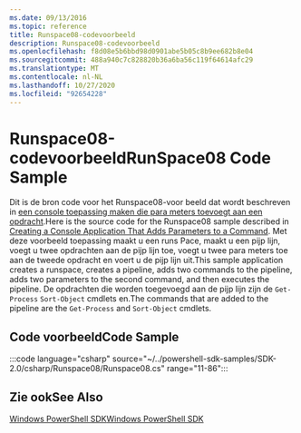 ```yaml
---
ms.date: 09/13/2016
ms.topic: reference
title: Runspace08-codevoorbeeld
description: Runspace08-codevoorbeeld
ms.openlocfilehash: f8d08e5b6bbd98d0901abe5b05c8b9ee682b8e04
ms.sourcegitcommit: 488a940c7c828820b36a6ba56c119f64614afc29
ms.translationtype: MT
ms.contentlocale: nl-NL
ms.lasthandoff: 10/27/2020
ms.locfileid: "92654228"
---
```

# <a name="runspace08-code-sample"></a><span data-ttu-id="b1491-103">Runspace08-codevoorbeeld</span><span class="sxs-lookup"><span data-stu-id="b1491-103">RunSpace08 Code Sample</span></span>

<span data-ttu-id="b1491-104">Dit is de bron code voor het Runspace08-voor beeld dat wordt beschreven in [een console toepassing maken die para meters toevoegt aan een opdracht](https://msdn.microsoft.com/848b2b46-60f1-4a86-b448-cfc7c0cccfba).</span><span class="sxs-lookup"><span data-stu-id="b1491-104">Here is the source code for the Runspace08 sample described in [Creating a Console Application That Adds Parameters to a Command](https://msdn.microsoft.com/848b2b46-60f1-4a86-b448-cfc7c0cccfba).</span></span>
<span data-ttu-id="b1491-105">Met deze voorbeeld toepassing maakt u een runs Pace, maakt u een pijp lijn, voegt u twee opdrachten aan de pijp lijn toe, voegt u twee para meters toe aan de tweede opdracht en voert u de pijp lijn uit.</span><span class="sxs-lookup"><span data-stu-id="b1491-105">This sample application creates a runspace, creates a pipeline, adds two commands to the pipeline, adds two parameters to the second command, and then executes the pipeline.</span></span> <span data-ttu-id="b1491-106">De opdrachten die worden toegevoegd aan de pijp lijn zijn de `Get-Process` `Sort-Object` cmdlets en.</span><span class="sxs-lookup"><span data-stu-id="b1491-106">The commands that are added to the pipeline are the `Get-Process` and `Sort-Object` cmdlets.</span></span>

## <a name="code-sample"></a><span data-ttu-id="b1491-107">Code voorbeeld</span><span class="sxs-lookup"><span data-stu-id="b1491-107">Code Sample</span></span>

:::code language="csharp" source="~/../powershell-sdk-samples/SDK-2.0/csharp/Runspace08/Runspace08.cs" range="11-86":::

## <a name="see-also"></a><span data-ttu-id="b1491-108">Zie ook</span><span class="sxs-lookup"><span data-stu-id="b1491-108">See Also</span></span>

[<span data-ttu-id="b1491-109">Windows PowerShell SDK</span><span class="sxs-lookup"><span data-stu-id="b1491-109">Windows PowerShell SDK</span></span>](../windows-powershell-reference.md)
